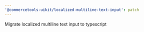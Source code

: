 ```yaml
---
'@commercetools-uikit/localized-multiline-text-input': patch
---
```


Migrate localized multiline text input to typescript
